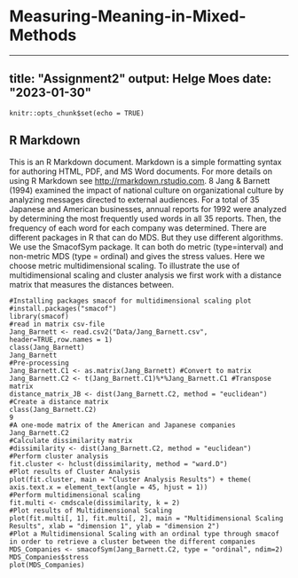 # Measuring-Meaning-in-Mixed-Methods
---
title: "Assignment2"
output: Helge Moes
date: "2023-01-30"
---
```{r setup, include=FALSE}
knitr::opts_chunk$set(echo = TRUE)
```
## R Markdown
This is an R Markdown document. Markdown is a simple formatting syntax for authoring HTML, PDF, and MS Word documents. For more details on using R Markdown see <http://rmarkdown.rstudio.com>.
8
Jang & Barnett (1994) examined the impact of national culture on organizational culture by analyzing messages directed to external audiences. For a total of 35 Japanese and American businesses, annual reports for 1992 were analyzed by determining the most frequently used words in all 35 reports. Then, the frequency of each word for each company was determined.
There are different packages in R that can do MDS. But they use different algorithms. We use the SmacofSym package. It can both do metric (type=interval) and non-metric MDS (type = ordinal) and gives the stress values. Here we choose metric multidimensional scaling.
To illustrate the use of multidimensional scaling and cluster analysis we first work with a distance matrix that measures the distances between.
``` {r}
#Installing packages smacof for multidimensional scaling plot
#install.packages("smacof")
library(smacof)
#read in matrix csv-file
Jang_Barnett <- read.csv2("Data/Jang_Barnett.csv", header=TRUE,row.names = 1)
class(Jang_Barnett)
Jang_Barnett
#Pre-processing
Jang_Barnett.C1 <- as.matrix(Jang_Barnett) #Convert to matrix
Jang_Barnett.C2 <- t(Jang_Barnett.C1)%*%Jang_Barnett.C1 #Transpose matrix
distance_matrix_JB <- dist(Jang_Barnett.C2, method = "euclidean") #Create a distance matrix
class(Jang_Barnett.C2)
9
#A one-mode matrix of the American and Japanese companies
Jang_Barnett.C2
#Calculate dissimilarity matrix
#dissimilarity <- dist(Jang_Barnett.C2, method = "euclidean")
#Perform cluster analysis
fit.cluster <- hclust(dissimilarity, method = "ward.D")
#Plot results of Cluster Analysis
plot(fit.cluster, main = "Cluster Analysis Results") + theme( axis.text.x = element_text(angle = 45, hjust = 1))
#Perform multidimensional scaling
fit.multi <- cmdscale(dissimilarity, k = 2)
#Plot results of Multidimensional Scaling
plot(fit.multi[, 1], fit.multi[, 2], main = "Multidimensional Scaling Results", xlab = "dimension 1", ylab = "dimension 2")
#Plot a Multidimensional Scaling with an ordinal type through smacof in order to retrieve a cluster between the different companies
MDS_Companies <- smacofSym(Jang_Barnett.C2, type = "ordinal", ndim=2)
MDS_Companies$stress
plot(MDS_Companies)
